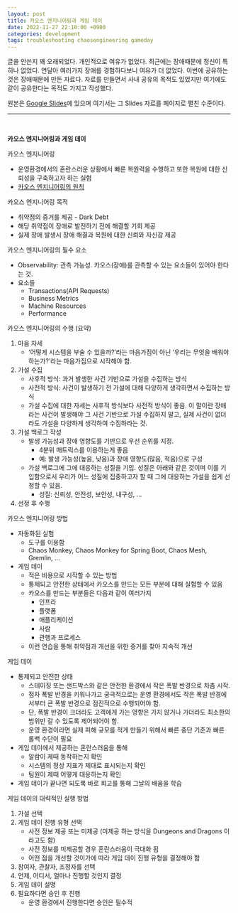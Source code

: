 ```yaml
---
layout: post
title: 카오스 엔지니어링과 게임 데이
date: 2022-11-27 22:10:00 +0900
categories: development
tags: troubleshooting chaosengineering gameday
---
```


글을 안쓴지 꽤 오래되었다. 개인적으로 여유가 없었다. 최근에는 장애때문에 정신이 특히나 없었다. 연달아 여러가지 장애를 경험하다보니 여유가 더 없었다. 이번에 공유하는 것은 장애때문에 만든 자료다. 자료를 만들면서 사내 공유의 목적도 있었지만 여기에도 같이 공유한다는 목적도 가지고 작성했다.

원본은 [Google Slides](https://docs.google.com/presentation/d/1nTiiKx_6v1ZVPR_fZ1HbE8PIxI7qrHPmTmVSlmOWNPY)에 있으며 여기서는 그 Slides 자료를 페이지로 펼친 수준이다.

---

<br>

**카오스 엔지니어링과 게임 데이**

카오스 엔지니어링

- 운영환경에서의 혼란스러운 상황에서 빠른 복원력을 수행하고 또한 복원에 대한 신뢰성을 구축하고자 하는 실험
- [카오스 엔지니어링의 원칙](http://principlesofchaos.org/ko/)

카오스 엔지니어링 목적

- 취약점의 증거를 제공 - Dark Debt
- 해당 취약점이 장애로 발전하기 전에 해결할 기회 제공
- 실제 장애 발생시 장애 해결과 복원에 대한 신뢰와 자신감 제공

카오스 엔지니어링의 필수 요소

- Observability: 관측 가능성. 카오스(장애)를 관측할 수 있는 요소들이 있어야 한다는 것.
- 요소들
    + Transactions(API Requests)
    + Business Metrics
    + Machine Resources
    + Performance

카오스 엔지니어링의 수행 (요약)

1. 마음 자세
    - ‘어떻게 시스템을 부술 수 있을까?’라는 마음가짐이 아닌 ‘우리는 무엇을 배워야 하는가?’라는 마음가짐으로 시작해야 함.
2. 가설 수집
    - 사후적 방식: 과거 발생한 사건 기반으로 가설을 수집하는 방식
    - 사전적 방식: 사건이 발생하기 전 가설에 대해 다양하게 생각하면서 수집하는 방식
    - 가설 수집에 대한 자세는 사후적 방식보다 사전적 방식이 좋음. 이 말이란 장애라는 사건이 발생해야 그 사건 기반으로 가설 수집하지 말고, 실제 사건이 없더라도 가설을 다양하게 생각하여 수집하라는 것.
3. 가설 백로그 작성
    - 발생 가능성과 장애 영향도를 기반으로 우선 순위를 지정.
        + 4분위 매트릭스를 이용하는게 좋음
        + 예: 발생 가능성(높음, 낮음)과 장애 영향도(많음, 적음)으로 구성
    - 가설 백로그에 그에 대응하는 성질을 기입. 성질은 아래와 같은 것이며 이를 기입함으로서 우리가 어느 성질에 집중하고자 할 때 그에 대응하는 가설을 쉽게 선정할 수 있음.
        + 성질: 신뢰성, 안전성, 보안성, 내구성, …
4. 선정 후 수행

카오스 엔지니어링 방법

- 자동화된 실험
    + 도구를 이용함
    + Chaos Monkey, Chaos Monkey for Spring Boot, Chaos Mesh, Gremlin, …
- 게임 데이
    + 적은 비용으로 시작할 수 있는 방법
    + 통제되고 안전한 상태에서 카오스를 만드는 모든 부분에 대해 실험할 수 있음
    + 카오스를 만드는 부분들은 다음과 같이 여러가지
        * 인프라
        * 플랫폼
        * 애플리케이션
        * 사람
        * 관행과 프로세스
    + 이런 연습을 통해 취약점과 개선을 위한 증거를 찾아 지속적 개선

게임 데이

- 통제되고 안전한 상태
    + 스테이징 또는 샌드박스와 같은 안전한 환경에서 작은 폭발 반경으로 차츰 시작.
    + 점차 폭발 반경을 키워나가고 궁극적으로는 운영 환경에서도 작은 폭발 반경에서부터 큰 폭발 반경으로 점진적으로 수행되어야 함.
    + 단, 폭발 반경이 크더라도 고객에게 가는 영향은 가지 않거나 가더라도 최소한의 범위만 갈 수 있도록 제어되어야 함.
    + 운영 환경이라면 실제 피해 규모를 적게 만들기 위해서 빠른 중단 기준과 빠른 롤백 수단이 필요
- 게임 데이에서 제공하는 혼란스러움을 통해
    + 알람이 제때 동작하는지 확인
    + 시스템의 정상 지표가 제대로 표시되는지 확인
    + 팀원이 제때 어떻게 대응하는지 확인
- 게임 데이가 끝나면 되도록 바로 회고를 통해 그날의 배움을 학습

게임 데이의 대략적인 실행 방법

1. 가설 선택
2. 게임 데이 진행 유형 선택
    - 사전 정보 제공 또는 미제공 (미제공 하는 방식을 Dungeons and Dragons 이라고도 함)
    - 사전 정보를 미제공할 경우 혼란스러움이 극대화 됨
    - 어떤 점을 개선할 것이가에 따라 게임 데이 진행 유형을 결정해야 함
3. 참여자, 관찰자, 조정자를 선택
4. 언제, 어디서, 얼마나 진행할 것인지 결정
5. 게임 데이 설명
6. 필요하다면 승인 후 진행
    - 운영 환경에서 진행한다면 승인은 필수적
